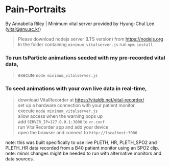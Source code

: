 # Pain-Portraits
By Annabella Riley | Minimum vital server provided by Hyung-Chul Lee (vital@snu.ac.kr)

> Please download nodejs server (LTS version) from https://nodejs.org<br> 
> In the folder containing `minimum_vitalserver.js` run `npm install`<br> 

### To run tsParticle animations seeded with my pre-recorded vital data,
  > execute `node minimum_vitalserver.js`<br> 

### To seed animations with your own live data in real-time,
  > download VitalRecorder at https://vitaldb.net/vital-recorder/<br> 
  > set up a hardware connection with your patient monitor<br> 
  > execute `node minimum_vitalserver.js`<br> 
  > allow access when the warning pops up<br> 
  > add `SERVER_IP=127.0.0.1:3000` to `vr.conf`<br> 
  > run VitalRecorder app and add your device<br> 
  > open the browser and connect to `http://localhost:3000`<br> 

note: this was built specifically to use live PLETH, HR, PLETH_SPO2 and PLETH_HR data recorded from a B40 patient monitor using an SPO2 clip.<br> 
note: minor changes might be needed to run with alternative monitors and data sources.
